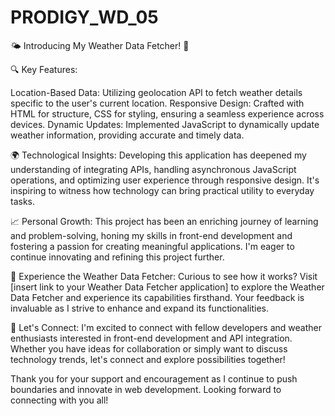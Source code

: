 # PRODIGY_WD_05
🌤️  Introducing My Weather Data Fetcher! 🚀

🔍 Key Features:

Location-Based Data: Utilizing geolocation API to fetch weather details specific to the user's current location.
Responsive Design: Crafted with HTML for structure, CSS for styling, ensuring a seamless experience across devices.
Dynamic Updates: Implemented JavaScript to dynamically update weather information, providing accurate and timely data.

🌍 Technological Insights:
Developing this application has deepened my understanding of integrating APIs, handling asynchronous JavaScript operations, and optimizing user experience through responsive design. It's inspiring to witness how technology can bring practical utility to everyday tasks.

📈 Personal Growth:
This project has been an enriching journey of learning and problem-solving, honing my skills in front-end development and fostering a passion for creating meaningful applications. I'm eager to continue innovating and refining this project further.

🔗 Experience the Weather Data Fetcher:
Curious to see how it works? Visit [insert link to your Weather Data Fetcher application] to explore the Weather Data Fetcher and experience its capabilities firsthand. Your feedback is invaluable as I strive to enhance and expand its functionalities.

🤝 Let's Connect:
I'm excited to connect with fellow developers and weather enthusiasts interested in front-end development and API integration. Whether you have ideas for collaboration or simply want to discuss technology trends, let's connect and explore possibilities together!

Thank you for your support and encouragement as I continue to push boundaries and innovate in web development. Looking forward to connecting with you all!
